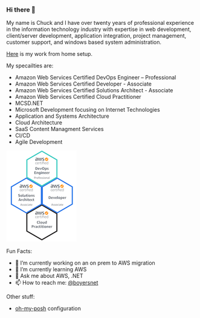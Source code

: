 ### Hi there 👋

My name is Chuck and I have over twenty years of professional experience in the information technology industry with expertise in web development, client/server development, application integration, project management, customer support, and windows based system administration.

[Here](https://github.com/boyersnet/boyersnet/blob/main/work-from-home.md) is my work from home setup.

My specailties are: 
- Amazon Web Services Certified DevOps Engineer – Professional
- Amazon Web Services Certified Developer - Associate
- Amazon Web Services Certified Solutions Architect - Associate
- Amazon Web Services Certified Cloud Practitioner
- MCSD.NET
- Microsoft Development focusing on Internet Technologies
- Application and Systems Architecture
- Cloud Architecture
- SaaS Content Managment Services
- CI/CD
- Agile Development

![Amazon Certified](images/certifications/aws-certified-combined.png)

Fun Facts:
- 🔭 I’m currently working on an on prem to AWS migration
- 🌱 I’m currently learning AWS
- 💬 Ask me about AWS, .NET
- 📫 How to reach me: [@boyersnet](https://twitter.com/boyersnet)


Other stuff:

- [oh-my-posh](oh-my-posh.md) configuration
